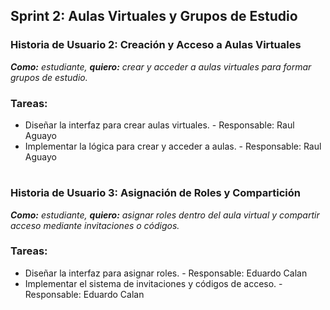 ## Sprint 2: Aulas Virtuales y Grupos de Estudio

### Historia de Usuario 2: Creación y Acceso a Aulas Virtuales
***Como:** estudiante, **quiero:** crear y acceder a aulas virtuales para formar grupos de estudio.*
### Tareas:

- Diseñar la interfaz para crear aulas virtuales.  - Responsable: Raul Aguayo
- Implementar la lógica para crear y acceder a aulas. - Responsable: Raul Aguayo

#
### Historia de Usuario 3: Asignación de Roles y Compartición
***Como:** estudiante, **quiero:** asignar roles dentro del aula virtual y compartir acceso mediante invitaciones o códigos.*
### Tareas:
- Diseñar la interfaz para asignar roles. - Responsable: Eduardo Calan
- Implementar el sistema de invitaciones y códigos de acceso. - Responsable: Eduardo Calan

